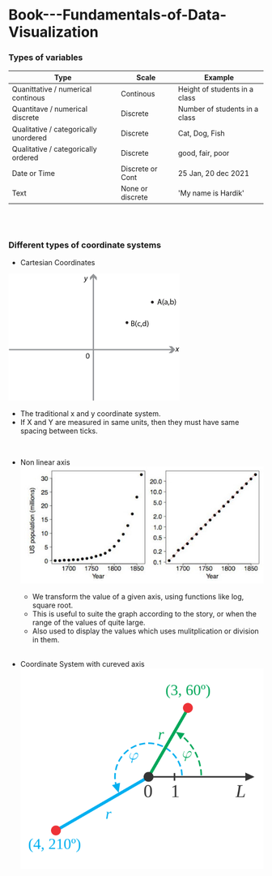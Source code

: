 # Book---Fundamentals-of-Data-Visualization

### Types of variables 
|  Type  |  Scale  |  Example  |
| ------ | ------- |  -------- |
| Quanittative / numerical continous    | Continous       | Height of students in a class |
| Quantitave / numerical discrete       | Discrete        | Number of students in a class |
| Qualitative / categorically unordered | Discrete        | Cat, Dog, Fish                |
| Qualitative / categorically ordered   | Discrete        | good, fair, poor              |
| Date or Time                          | Discrete or Cont| 25 Jan, 20 dec 2021           | 
| Text                                  | None or discrete| 'My name is Hardik'           |

<br> <br> 

### Different types of coordinate systems 
- Cartesian Coordinates 

![catrtesian coordinates](images/cartesian.png)
  - The traditional x and y coordinate system. 
  - If X and Y are measured in same units, then they must have same spacing between ticks. 
  
  <br>
  
- Non linear axis
![Non linear transformation](images/non_linear_transformation.jpeg)
  - We transform the value of a given axis, using functions like log, square root. 
  - This is useful to suite the graph according to the story, or when the range of the values of quite large. 
  - Also used to display the values which uses mulitplication or division in them. 
  <br>
  
  
- Coordinate System with cureved axis
![polar coordinates](images/polar.svg)
  <br>
